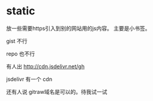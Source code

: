 # static
放一些需要https引入到别的网站用的js内容。 主要是小书签。


gist 不行

repo 也不行

有人出 http://cdn.jsdelivr.net/gh

jsdelivr 有一个 cdn

还有人说 gitraw域名是可以的。待我试一试

